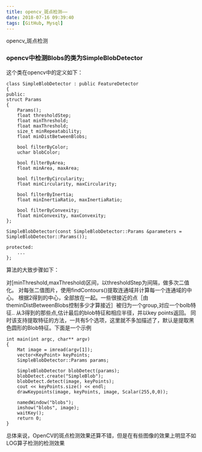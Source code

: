 ```yaml
---
title: opencv_斑点检测——
date: 2018-07-16 09:39:40
tags: [GitHub, Mysql]
---
```


opencv_斑点检测

<!--more-->
### opencv中检测Blobs的类为SimpleBlobDetector
这个类在opencv中的定义如下：
```
class SimpleBlobDetector : public FeatureDetector
{
public:
struct Params
{
    Params();
    float thresholdStep;
    float minThreshold;
    float maxThreshold;
    size_t minRepeatability;
    float minDistBetweenBlobs;

    bool filterByColor;
    uchar blobColor;

    bool filterByArea;
    float minArea, maxArea;

    bool filterByCircularity;
    float minCircularity, maxCircularity;

    bool filterByInertia;
    float minInertiaRatio, maxInertiaRatio;

    bool filterByConvexity;
    float minConvexity, maxConvexity;
};

SimpleBlobDetector(const SimpleBlobDetector::Params &parameters = SimpleBlobDetector::Params());

protected:
    ...
};
```
算法的大致步骤如下：

对[minThreshold,maxThreshold)区间，以thresholdStep为间隔，做多次二值化。
对每张二值图片，使用findContours()提取连通域并计算每一个连通域的中心。
根据2得到的中心，全部放在一起。一些很接近的点［由theminDistBetweenBlobs控制多少才算接近］被归为一个group,对应一个bolb特征..
从3得到的那些点,估计最后的blob特征和相应半径，并以key points返回。
同时该支持提取特征的方法，一共有5个选项，这里就不多加描述了，默认是提取黑色圆形的Blob特征。下面是一个示例
```
int main(int argc, char** argv) 
{ 
    Mat image = imread(argv[1]); 
    vector<KeyPoint> keyPoints; 
    SimpleBlobDetector::Params params;

    SimpleBlobDetector blobDetect(params); 
    blobDetect.create("SimpleBlob"); 
    blobDetect.detect(image, keyPoints); 
    cout << keyPoints.size() << endl; 
    drawKeypoints(image, keyPoints, image, Scalar(255,0,0));

    namedWindow("blobs"); 
    imshow("blobs", image); 
    waitKey(); 
    return 0; 
}

```
总体来说，OpenCV的斑点检测效果还算不错，但是在有些图像的效果上明显不如LOG算子检测的检测效果